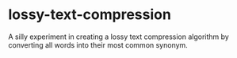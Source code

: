 # lossy-text-compression
A silly experiment in creating a lossy text compression algorithm by converting all words into their most common synonym.

